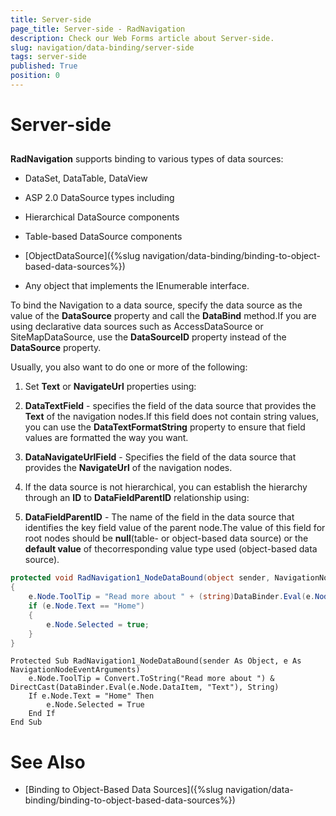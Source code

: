 ```yaml
---
title: Server-side
page_title: Server-side - RadNavigation
description: Check our Web Forms article about Server-side.
slug: navigation/data-binding/server-side
tags: server-side
published: True
position: 0
---
```


# Server-side

## 

**RadNavigation** supports binding to various types of data sources:

* DataSet, DataTable, DataView

* ASP 2.0 DataSource types including

* Hierarchical DataSource components

* Table-based DataSource components

* [ObjectDataSource]({%slug navigation/data-binding/binding-to-object-based-data-sources%})

* Any object that implements the IEnumerable interface.

To bind the Navigation to a data source, specify the data source as the value of the **DataSource** property and call the **DataBind** method.If you are using declarative data sources such as AccessDataSource or SiteMapDataSource, use the **DataSourceID** property instead of the **DataSource** property.

Usually, you also want to do one or more of the following:

1. Set **Text** or **NavigateUrl** properties using:

1. **DataTextField** - specifies the field of the data source that provides the **Text** of the navigation nodes.If this field does not contain string values, you can use the **DataTextFormatString** property to ensure that field values are formatted the way you want.

1. **DataNavigateUrlField** - Specifies the field of the data source that provides the **NavigateUrl** of the navigation nodes.

1. If the data source is not hierarchical, you can establish the hierarchy through an **ID** to **DataFieldParentID** relationship using:

1. **DataFieldParentID** - The name of the field in the data source that identifies the key field value of the parent node.The value of this field for root nodes should be **null**(table- or object-based data source) or the **default value** of thecorresponding value type used (object-based data source).


````C#
protected void RadNavigation1_NodeDataBound(object sender, NavigationNodeEventArguments e)
{
	e.Node.ToolTip = "Read more about " + (string)DataBinder.Eval(e.Node.DataItem, "Text");
	if (e.Node.Text == "Home")
	{
		e.Node.Selected = true;
	}
}
````
````VB.NET
Protected Sub RadNavigation1_NodeDataBound(sender As Object, e As NavigationNodeEventArguments)
	e.Node.ToolTip = Convert.ToString("Read more about ") & DirectCast(DataBinder.Eval(e.Node.DataItem, "Text"), String)
	If e.Node.Text = "Home" Then
		e.Node.Selected = True
	End If
End Sub
````

# See Also

 * [Binding to Object-Based Data Sources]({%slug navigation/data-binding/binding-to-object-based-data-sources%})
